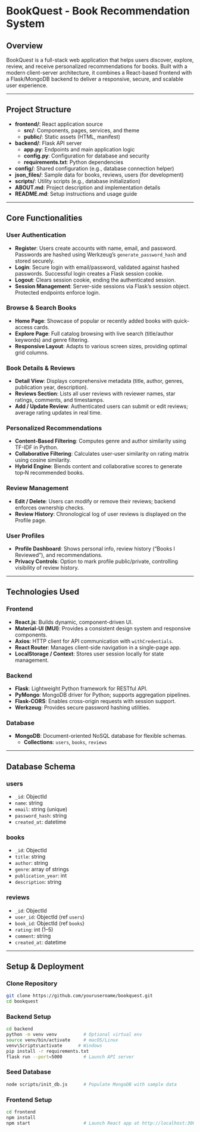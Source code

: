 # BookQuest - Book Recommendation System

## Overview

BookQuest is a full-stack web application that helps users discover, explore, review, and receive personalized recommendations for books. Built with a modern client-server architecture, it combines a React-based frontend with a Flask/MongoDB backend to deliver a responsive, secure, and scalable user experience.

---
## Project Structure

- **frontend/**: React application source
  - **src/**: Components, pages, services, and theme
  - **public/**: Static assets (HTML, manifest)
- **backend/**: Flask API server
  - **app.py**: Endpoints and main application logic
  - **config.py**: Configuration for database and security
  - **requirements.txt**: Python dependencies
- **config/**: Shared configuration (e.g., database connection helper)
- **json_files/**: Sample data for books, reviews, users (for development)
- **scripts/**: Utility scripts (e.g., database initialization)
- **ABOUT.md**: Project description and implementation details
- **README.md**: Setup instructions and usage guide

---
## Core Functionalities

### User Authentication

- **Register**: Users create accounts with name, email, and password. Passwords are hashed using Werkzeug’s `generate_password_hash` and stored securely.
- **Login**: Secure login with email/password, validated against hashed passwords. Successful login creates a Flask session cookie.
- **Logout**: Clears session cookie, ending the authenticated session.
- **Session Management**: Server-side sessions via Flask’s session object. Protected endpoints enforce login.

### Browse & Search Books

- **Home Page**: Showcase of popular or recently added books with quick-access cards.
- **Explore Page**: Full catalog browsing with live search (title/author keywords) and genre filtering.
- **Responsive Layout**: Adapts to various screen sizes, providing optimal grid columns.

### Book Details & Reviews

- **Detail View**: Displays comprehensive metadata (title, author, genres, publication year, description).
- **Reviews Section**: Lists all user reviews with reviewer names, star ratings, comments, and timestamps.
- **Add / Update Review**: Authenticated users can submit or edit reviews; average rating updates in real time.

### Personalized Recommendations

- **Content-Based Filtering**: Computes genre and author similarity using TF-IDF in Python.
- **Collaborative Filtering**: Calculates user-user similarity on rating matrix using cosine similarity.
- **Hybrid Engine**: Blends content and collaborative scores to generate top‑N recommended books.

### Review Management

- **Edit / Delete**: Users can modify or remove their reviews; backend enforces ownership checks.
- **Review History**: Chronological log of user reviews is displayed on the Profile page.

### User Profiles

- **Profile Dashboard**: Shows personal info, review history (“Books I Reviewed”), and recommendations.
- **Privacy Controls**: Option to mark profile public/private, controlling visibility of review history.

---
## Technologies Used

### Frontend

- **React.js**: Builds dynamic, component-driven UI.
- **Material-UI (MUI)**: Provides a consistent design system and responsive components.
- **Axios**: HTTP client for API communication with `withCredentials`.
- **React Router**: Manages client-side navigation in a single-page app.
- **LocalStorage / Context**: Stores user session locally for state management.

### Backend

- **Flask**: Lightweight Python framework for RESTful API.
- **PyMongo**: MongoDB driver for Python; supports aggregation pipelines.
- **Flask-CORS**: Enables cross-origin requests with session support.
- **Werkzeug**: Provides secure password hashing utilities.

### Database

- **MongoDB**: Document-oriented NoSQL database for flexible schemas.
  - **Collections**: `users`, `books`, `reviews`

---
## Database Schema

### users
- `_id`: ObjectId
- `name`: string
- `email`: string (unique)
- `password_hash`: string
- `created_at`: datetime

### books
- `_id`: ObjectId
- `title`: string
- `author`: string
- `genre`: array of strings
- `publication_year`: int
- `description`: string

### reviews
- `_id`: ObjectId
- `user_id`: ObjectId (ref `users`)
- `book_id`: ObjectId (ref `books`)
- `rating`: int (1–5)
- `comment`: string
- `created_at`: datetime

---
## Setup & Deployment

### Clone Repository

```bash
git clone https://github.com/yourusername/bookquest.git
cd bookquest
```

### Backend Setup

```bash
cd backend
python -m venv venv          # Optional virtual env
source venv/bin/activate     # macOS/Linux
venv\Scripts\activate      # Windows
pip install -r requirements.txt
flask run --port=5000        # Launch API server
```

### Seed Database

```bash
node scripts/init_db.js      # Populate MongoDB with sample data
```

### Frontend Setup

```bash
cd frontend
npm install
npm start                    # Launch React app at http://localhost:3000
```
